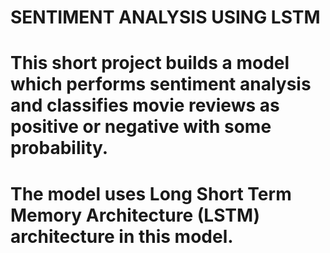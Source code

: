 # SENTIMENT ANALYSIS USING LSTM

# This short project builds a model which performs sentiment analysis and classifies movie reviews as positive or negative with some probability.
# The model uses Long Short Term Memory Architecture (LSTM) architecture in this model.

